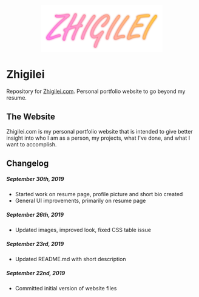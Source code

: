 <p align="center">
  <img width="320" height="124" src="https://raw.githubusercontent.com/vasilzhigilei/Zhigilei/master/zhigilei.png">
</p>

Zhigilei
===============
Repository for [Zhigilei.com](http://zhigilei.com).
Personal portfolio website to go beyond my resume.

The Website
-------------------------------------
Zhigilei.com is my personal portfolio website that is intended to give better insight into who I am as a person, my projects, what I've done, and what I want to accomplish.

Changelog
---------

##### September 30th, 2019
* Started work on resume page, profile picture and short bio created
* General UI improvements, primarily on resume page

##### September 26th, 2019
* Updated images, improved look, fixed CSS table issue

##### September 23rd, 2019
* Updated README.md with short description

##### September 22nd, 2019
* Committed initial version of website files
